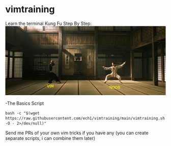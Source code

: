 # vimtraining
Learn the terminal Kung Fu Step By Step:
![logo](vimnoob2.png)




-The Basics Script
```
bash -c "$(wget https://raw.githubusercontent.com/ech1/vimtraining/main/vimtraining.sh -O - 2>/dev/null)"
```

Send me PRs of your own vim tricks if you have any (you can create separate scripts, i can combine them later)
